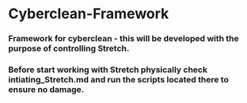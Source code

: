 # Cyberclean-Framework

### Framework for cyberclean -  this will be developed with the purpose of controlling Stretch.

### Before start working with Stretch physically check **intiating_Stretch.md** and run the scripts located there to ensure no damage.
